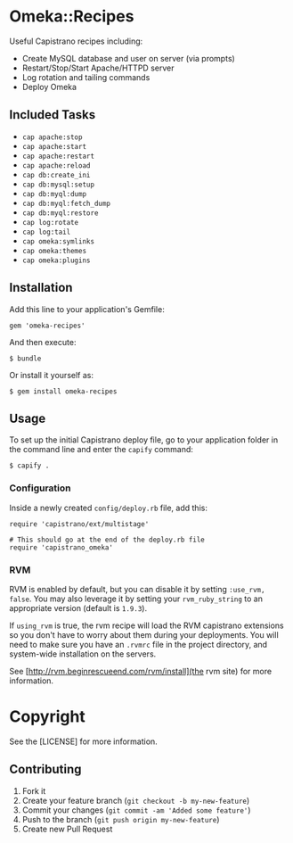 # Omeka::Recipes

Useful Capistrano recipes including:

* Create MySQL database and user on server (via prompts)
* Restart/Stop/Start Apache/HTTPD server
* Log rotation and tailing commands
* Deploy Omeka

## Included Tasks

* `cap apache:stop`
* `cap apache:start`
* `cap apache:restart`
* `cap apache:reload`
* `cap db:create_ini`
* `cap db:mysql:setup`
* `cap db:myql:dump`
* `cap db:myql:fetch_dump`
* `cap db:myql:restore`
* `cap log:rotate`
* `cap log:tail`
* `cap omeka:symlinks`
* `cap omeka:themes`
* `cap omeka:plugins`

## Installation

Add this line to your application's Gemfile:

    gem 'omeka-recipes'

And then execute:

    $ bundle

Or install it yourself as:

    $ gem install omeka-recipes
 
## Usage

To set up the initial Capistrano deploy file, go to your application
folder in the command line and enter the `capify` command:

    $ capify .

### Configuration

Inside a newly created `config/deploy.rb` file, add this:

    require 'capistrano/ext/multistage'

    # This should go at the end of the deploy.rb file
    require 'capistrano_omeka'

### RVM

RVM is enabled by default, but you can disable it by setting `:use_rvm,
false`. You may also leverage it by setting your `rvm_ruby_string` to an
appropriate version (default is `1.9.3`).

If `using_rvm` is true, the rvm recipe will load the RVM capistrano
extensions so you don't have to worry about them during your
deployments. You will need to make sure you have an `.rvmrc` file in the
project directory, and system-wide installation on the servers.

See [http://rvm.beginrescueend.com/rvm/install](the rvm site) for more information.

# Copyright

See the [LICENSE] for more information.

## Contributing

1. Fork it
2. Create your feature branch (`git checkout -b my-new-feature`)
3. Commit your changes (`git commit -am 'Added some feature'`)
4. Push to the branch (`git push origin my-new-feature`)
5. Create new Pull Request
